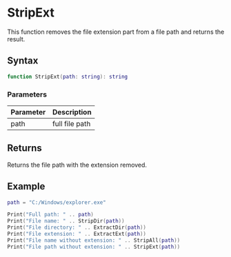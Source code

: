 # StripExt #
This function removes the file extension part from a file path and returns the result.

## Syntax ##
```lua
function StripExt(path: string): string
```

### Parameters ###
| Parameter | Description |
| --- | --- |
| path | full file path |

## Returns ##
Returns the file path with the extension removed.

## Example
```lua
path = "C:/Windows/explorer.exe"

Print("Full path: " .. path)
Print("File name: " .. StripDir(path))
Print("File directory: " .. ExtractDir(path))
Print("File extension: " .. ExtractExt(path))
Print("File name without extension: " .. StripAll(path))
Print("File path without extension: " .. StripExt(path))
```